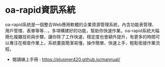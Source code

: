 # oa-rapid資訊系統

oa-rapid系統是一個整合Web應用軟體的企業資源管理系統，內含功能表管理、用戶管理、表單等等...，多項構建好的功能，幫助你快速作業。oa-rapid系統大幅簡化複雜技術與步驟，讓你除了工作快速，穩定度也會額外提升，有更多的時間可以專注在檢查作業上。系統畫面簡潔易懂，操作簡單、快速上手，輕鬆銜接作業流程。

- 閱讀線上手冊 : <https://plusmer420.github.io/mannual/>

